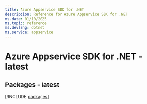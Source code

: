 ```yaml
---
title: Azure Appservice SDK for .NET
description: Reference for Azure Appservice SDK for .NET
ms.date: 01/10/2025
ms.topic: reference
ms.devlang: dotnet
ms.service: appservice
---
```

# Azure Appservice SDK for .NET - latest
## Packages - latest
[!INCLUDE [packages](appservice-index.md)]